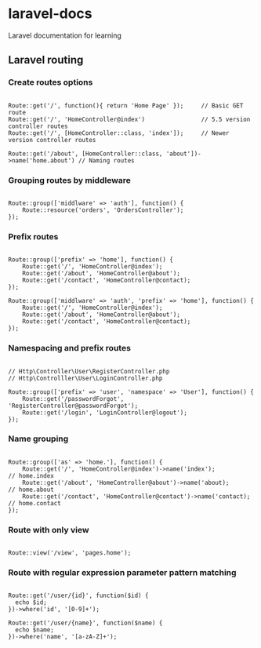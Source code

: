 # laravel-docs
Laravel documentation for learning  
  
  
## Laravel routing  
  
  
  

### Create routes options  
  
```

Route::get('/', function(){ return 'Home Page' });     // Basic GET route
Route::get('/', 'HomeController@index')                // 5.5 version controller routes
Route::get('/', [HomeController::class, 'index']);     // Newer version controller routes

Route::get('/about', [HomeController::class, 'about'])->name('home.about') // Naming routes 

```  
  
  
### Grouping routes by middleware  
  
```

Route::group(['middlware' => 'auth'], function() {
    Route::resource('orders', 'OrdersController');
}); 

```  
  
  
### Prefix routes  
  
```

Route::group(['prefix' => 'home'], function() {
    Route::get('/', 'HomeController@index');
    Route::get('/about', 'HomeController@about');
    Route::get('/contact', 'HomeController@contact);
});

Route::group(['middlware' => 'auth', 'prefix' => 'home'], function() {
    Route::get('/', 'HomeController@index');
    Route::get('/about', 'HomeController@about');
    Route::get('/contact', 'HomeController@contact);
});

```  
  
  
### Namespacing and prefix routes  
  
```

// Http\Controller\User\RegisterController.php
// Http\Controlller\User\LoginController.php

Route::group(['prefix' => 'user', 'namespace' => 'User'], function() {
    Route::get('/passwordForgot', 'RegisterController@passwordForgot');
    Route::get('/login', 'LoginController@logout');
});

```  
  
  
### Name grouping  
  
```

Route::group(['as' => 'home.'], function() {
    Route::get('/', 'HomeController@index')->name('index');           // home.index
    Route::get('/about', 'HomeController@about')->name('about);       // home.about
    Route::get('/contact', 'HomeController@contact')->name('contact); // home.contact
});

```  
  
  
### Route with only view  
  
```

Route::view('/view', 'pages.home');

```  
  
  
### Route with regular expression parameter pattern matching  
  
```

Route::get('/user/{id}', function($id) {
  echo $id;
})->where('id', '[0-9]+');

Route::get('/user/{name}', function($name) {
  echo $name;
})->where('name', '[a-zA-Z]+');

```
